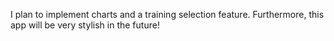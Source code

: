 I plan to implement charts and a training selection feature.
Furthermore, this app will be very stylish in the future!
